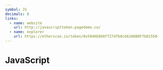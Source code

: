 ```yaml
---
symbol: JS
decimals: 8
links:
  - name: website
    url: http://javascripttoken.pagedemo.co/
  - name: explorer
    url: https://etherscan.io/token/0x5046E860ff274fb8c66106B0Ffb8155849fB0787
---
```


# JavaScript
